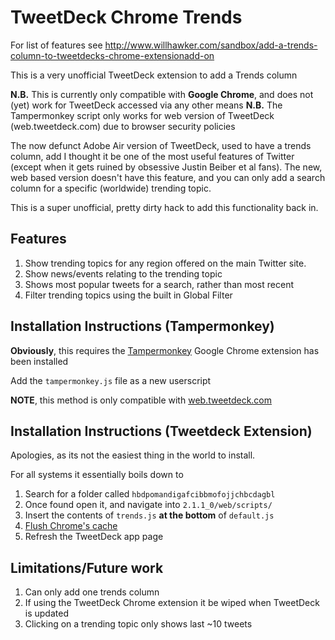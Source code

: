 TweetDeck Chrome Trends
================

For list of features see <http://www.willhawker.com/sandbox/add-a-trends-column-to-tweetdecks-chrome-extensionadd-on>

This is a very unofficial TweetDeck extension to add a Trends column

**N.B.** This is currently only compatible with **Google Chrome**, and does not (yet) work for TweetDeck accessed via any other means
**N.B.** The Tampermonkey script only works for web version of TweetDeck (web.tweetdeck.com) due to browser security policies

The now defunct Adobe Air version of TweetDeck, used to have a trends column, add I thought it be one of the most useful features of Twitter (except when it gets ruined by obsessive Justin Beiber et al fans). The new, web based version doesn't have this feature, and you can only add a search column for a specific (worldwide) trending topic.

This is a super unofficial, pretty dirty hack to add this functionality back in.

## Features

1. Show trending topics for any region offered on the main Twitter site.
2. Show news/events relating to the trending topic
3. Shows most popular tweets for a search, rather than most recent
4. Filter trending topics using the built in Global Filter

## Installation Instructions (Tampermonkey)

**Obviously**, this requires the [Tampermonkey](https://chrome.google.com/webstore/detail/dhdgffkkebhmkfjojejmpbldmpobfkfo) Google Chrome extension has been installed

Add the `tampermonkey.js` file as a new userscript

**NOTE**, this method is only compatible with [web.tweetdeck.com](https://web.tweetdeck.com)

## Installation Instructions (Tweetdeck Extension)

Apologies, as its not the easiest thing in the world to install.

For all systems it essentially boils down to

1. Search for a folder called `hbdpomandigafcibbmofojjchbcdagbl` 
2. Once found open it, and navigate into `2.1.1_0/web/scripts/`
3. Insert the contents of `trends.js` **at the bottom** of `default.js`
4. [Flush Chrome's cache](http://support.google.com/chrome/bin/answer.py?hl=en&answer=95582)
5. Refresh the TweetDeck app page

## Limitations/Future work

1. Can only add one trends column
2. If using the TweetDeck Chrome extension it be wiped when TweetDeck is updated
3. Clicking on a trending topic only shows last ~10 tweets




